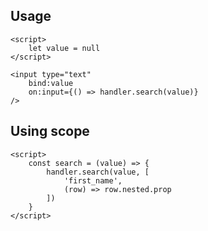 

## Usage

```svelte
<script>
    let value = null
</script>

<input type="text"
    bind:value
    on:input={() => handler.search(value)}
/>
```

## Using scope

```svelte
<script>
    const search = (value) => {
        handler.search(value, [
            'first_name',
            (row) => row.nested.prop
        ])
    }
</script>
```